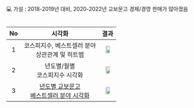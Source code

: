 💻 가설 : 2018-2019년 대비, 2020-2022년 교보문고 경제/경영 판매가 많아졌음
<br>
<br>

|No |시각화 |결과 |
|:---:|:-------------------:|:-------------------:|
|1 |코스피지수, 베스트셀러 분야<br> 상관관계 및 히트맵 |<img src = "https://user-images.githubusercontent.com/96412996/211837351-26548036-5851-4788-9bf6-cf5071728d1b.png" width="60%" height="60%"> |
|2 |년도별/월별<br> 코스피지수 시각화 |<img src = "https://user-images.githubusercontent.com/96412996/211838140-6fc5f553-6732-4dc0-864f-ab4af228ef73.png" width="60%" height="60%"> |
|3 |[년도별 교보문고<br> 베스트셀러 분야 시각화](https://github.com/teng-ny/Analyst_service/blob/main/request1/%EC%BD%94%EB%A1%9C%EB%82%98%20%EB%B2%A0%EC%8A%A4%ED%8A%B8%EC%85%80%EB%9F%AC%20%EC%8B%9C%EA%B0%81%ED%99%94.ipynb) |<img src = "https://user-images.githubusercontent.com/96412996/211838256-b4122ccc-615c-4323-832c-d18d01120cfd.png" width="60%" height="60%"> |

